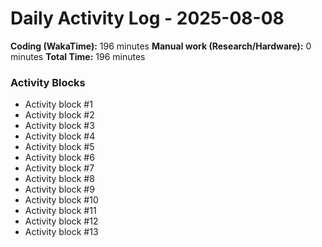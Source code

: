 # Daily Activity Log - 2025-08-08

**Coding (WakaTime):** 196 minutes
**Manual work (Research/Hardware):** 0 minutes
**Total Time:** 196 minutes

### Activity Blocks
- Activity block #1
- Activity block #2
- Activity block #3
- Activity block #4
- Activity block #5
- Activity block #6
- Activity block #7
- Activity block #8
- Activity block #9
- Activity block #10
- Activity block #11
- Activity block #12
- Activity block #13
